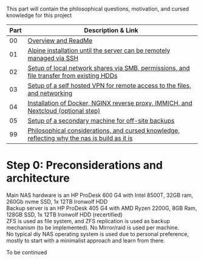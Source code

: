 This part will contain the philosophical questions, motivation, and cursed knowledge for this project

| Part | Description & Link|
| ----------- | ----------- |
| 00 | [Overview and ReadMe](https://github.com/pubbelfiesch/SAHS/) |
| 01 | [Alpine installation until the server can be remotely managed via SSH](part_1.md) | 
| 02 | [Setup of local network shares via SMB, permissions, and file transfer from existing HDDs](part_2.md) |
| 03 | [Setup of a self hosted VPN for remote access to the files, and networking](part_3.md) |
| 04 | [Installation of Docker, NGINX reverse proxy, IMMICH, and Nextcloud (optional step)](part_4.md) |
| 05 | [Setup of a secondary machine for off-site backups](part_5.md) |
| 99 | [Philosophical considerations, and cursed knowledge, reflecting why the nas is build as it is](part_99)

# Step 0: Preconsiderations and architecture
Main NAS hardware is an HP ProDesk 600 G4 with Intel 8500T, 32GB ram, 260Gb nvme SSD, 1x 12TB Ironwolf HDD  
Backup server is an HP ProDesk 405 G4 with AMD Ryzen 2200G, 8GB Ram, 128GB SSD, 1x 12TB Ironwolf HDD (recertified)  
ZFS is used as file system, and ZFS replication is used as backup mechanism (to be implemented). No Mirror/raid is used per machine.  
No typical diy NAS operating system is used due to personal preference, mostly to start with a minimalist approach and learn from there.  

To be continued
